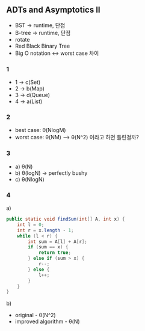 ## ADTs and Asymptotics II

- BST -> runtime, 단점
- B-tree -> runtime, 단점
- rotate
- Red Black Binary Tree
- Big O notation <-> worst case 차이

### 1

- 1 -> c(Set)
- 2 -> b(Map)
- 3 -> d(Queue)
- 4 -> a(List)

### 2

- best case: θ(NlogM)
- worst case: θ(NM)  --> θ(N^2) 이라고 하면 틀린걸까? 

### 3

- a) θ(N)
- b) θ(logN) -> perfectly bushy
- c) θ(NlogN)

### 4

a)

```java
public static void findSum(int[] A, int x) {
    int l = 0;
    int r = x.length - 1;
    while (l < r) {
        int sum = A[l] + A[r];
        if (sum == x) {
            return true;
        } else if (sum > x) {
            r--;
        } else {
            l++;
        }
    }
}
```

b)
- original - θ(N^2)
- improved algorithm - θ(N)
